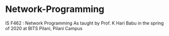 # Network-Programming
IS F462 : Network Programming
As taught by Prof. K Hari Babu in the spring of 2020 at BITS Pilani, Pilani Campus
